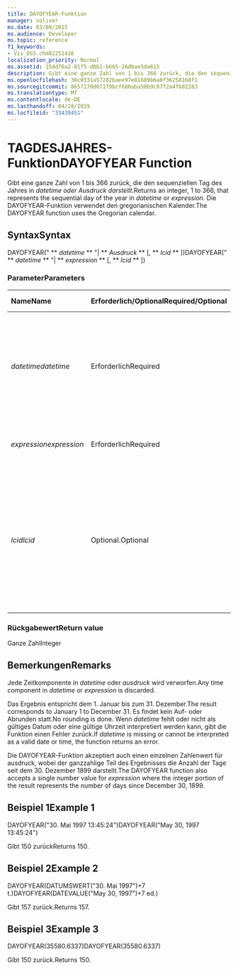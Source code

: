 ```yaml
---
title: DAYOFYEAR-Funktion
manager: soliver
ms.date: 03/09/2015
ms.audience: Developer
ms.topic: reference
f1_keywords:
- Vis_DSS.chm82251416
localization_priority: Normal
ms.assetid: 154d76a2-81f5-d8b1-b665-26dbae5da615
description: Gibt eine ganze Zahl von 1 bis 366 zurück, die den sequenziellen Tag des Jahres in Datetime oder Ausdruck darstellt. Die DAYOFYEAR-Funktion verwendet den gregorianischen Kalender.
ms.openlocfilehash: 30c0331a57282baee97e81689b6a8f362581b8f1
ms.sourcegitcommit: 8657170d071f9bcf680aba50b9c07f2a4fb82283
ms.translationtype: MT
ms.contentlocale: de-DE
ms.lasthandoff: 04/28/2019
ms.locfileid: "33439451"
---
```

# <a name="dayofyear-function"></a><span data-ttu-id="6388b-104">TAGDESJAHRES-Funktion</span><span class="sxs-lookup"><span data-stu-id="6388b-104">DAYOFYEAR Function</span></span>

<span data-ttu-id="6388b-105">Gibt eine ganze Zahl von 1 bis 366 zurück, die den sequenziellen Tag des Jahres in _datetime oder_ _Ausdruck darstellt._</span><span class="sxs-lookup"><span data-stu-id="6388b-105">Returns an integer, 1 to 366, that represents the sequential day of the year in  _datetime_ or  _expression_.</span></span> <span data-ttu-id="6388b-106">Die DAYOFYEAR-Funktion verwendet den gregorianischen Kalender.</span><span class="sxs-lookup"><span data-stu-id="6388b-106">The DAYOFYEAR function uses the Gregorian calendar.</span></span>
  
## <a name="syntax"></a><span data-ttu-id="6388b-107">Syntax</span><span class="sxs-lookup"><span data-stu-id="6388b-107">Syntax</span></span>

<span data-ttu-id="6388b-108">DAYOFYEAR(" \*\* *datetime* \*\* "| \*\* *Ausdruck* \*\* [, \*\* *lcid* \*\* ])</span><span class="sxs-lookup"><span data-stu-id="6388b-108">DAYOFYEAR(" \*\* *datetime* \*\* "| \*\* *expression* \*\* [, \*\* *lcid* \*\* ])</span></span> 
  
### <a name="parameters"></a><span data-ttu-id="6388b-109">Parameter</span><span class="sxs-lookup"><span data-stu-id="6388b-109">Parameters</span></span>

|<span data-ttu-id="6388b-110">**Name**</span><span class="sxs-lookup"><span data-stu-id="6388b-110">**Name**</span></span>|<span data-ttu-id="6388b-111">**Erforderlich/Optional**</span><span class="sxs-lookup"><span data-stu-id="6388b-111">**Required/Optional**</span></span>|<span data-ttu-id="6388b-112">**Datentyp**</span><span class="sxs-lookup"><span data-stu-id="6388b-112">**Data Type**</span></span>|<span data-ttu-id="6388b-113">**Beschreibung**</span><span class="sxs-lookup"><span data-stu-id="6388b-113">**Description**</span></span>|
|:-----|:-----|:-----|:-----|
| <span data-ttu-id="6388b-114">_datetime_</span><span class="sxs-lookup"><span data-stu-id="6388b-114">_datetime_</span></span> <br/> |<span data-ttu-id="6388b-115">Erforderlich</span><span class="sxs-lookup"><span data-stu-id="6388b-115">Required</span></span>  <br/> |<span data-ttu-id="6388b-116">**String**</span><span class="sxs-lookup"><span data-stu-id="6388b-116">**String**</span></span> <br/> |<span data-ttu-id="6388b-117">Beliebige Zeichenfolge, die allgemein als Datums- und Zeitangabe erkannt wird, oder ein Bezug auf eine Zelle mit einer Datums- und Zeitangabe.</span><span class="sxs-lookup"><span data-stu-id="6388b-117">Any string commonly recognized as a date and time or a reference to a cell containing a date and time.</span></span>  <br/> |
| <span data-ttu-id="6388b-118">_expression_</span><span class="sxs-lookup"><span data-stu-id="6388b-118">_expression_</span></span> <br/> |<span data-ttu-id="6388b-119">Erforderlich</span><span class="sxs-lookup"><span data-stu-id="6388b-119">Required</span></span>  <br/> |<span data-ttu-id="6388b-120">**String**</span><span class="sxs-lookup"><span data-stu-id="6388b-120">**String**</span></span> <br/> |<span data-ttu-id="6388b-121">Beliebiger Ausdruck, der eine Datums- und Zeitangabe liefert.</span><span class="sxs-lookup"><span data-stu-id="6388b-121">Any expression that yields a date and time.</span></span>  <br/> |
| <span data-ttu-id="6388b-122">_lcid_</span><span class="sxs-lookup"><span data-stu-id="6388b-122">_lcid_</span></span> <br/> |<span data-ttu-id="6388b-123">Optional.</span><span class="sxs-lookup"><span data-stu-id="6388b-123">Optional</span></span>  <br/> |<span data-ttu-id="6388b-124">**Number**</span><span class="sxs-lookup"><span data-stu-id="6388b-124">**Number**</span></span> <br/> |<span data-ttu-id="6388b-p103">Gibt den lokalen Bezeichner an, der bei der Auswertung eines nicht lokalen Werts für datetime verwendet werden soll. Der lokale Bezeichner ist eine Zahl, die in den Systemkopfdateien beschrieben wird.</span><span class="sxs-lookup"><span data-stu-id="6388b-p103">Specifies the locale identifier to be used in evaluating a non-local datetime. The locale identifier is a number described in the system header files.</span></span>  <br/> |
   
### <a name="return-value"></a><span data-ttu-id="6388b-127">Rückgabewert</span><span class="sxs-lookup"><span data-stu-id="6388b-127">Return value</span></span>

<span data-ttu-id="6388b-128">Ganze Zahl</span><span class="sxs-lookup"><span data-stu-id="6388b-128">Integer</span></span>
  
## <a name="remarks"></a><span data-ttu-id="6388b-129">Bemerkungen</span><span class="sxs-lookup"><span data-stu-id="6388b-129">Remarks</span></span>

<span data-ttu-id="6388b-130">Jede Zeitkomponente in  _datetime_ oder  _ausdruck_ wird verworfen.</span><span class="sxs-lookup"><span data-stu-id="6388b-130">Any time component in  _datetime_ or  _expression_ is discarded.</span></span> 
  
<span data-ttu-id="6388b-131">Das Ergebnis entspricht dem 1. Januar bis zum 31. Dezember.</span><span class="sxs-lookup"><span data-stu-id="6388b-131">The result corresponds to January 1 to December 31.</span></span> <span data-ttu-id="6388b-132">Es findet kein Auf- oder Abrunden statt.</span><span class="sxs-lookup"><span data-stu-id="6388b-132">No rounding is done.</span></span> <span data-ttu-id="6388b-133">Wenn  _datetime_ fehlt oder nicht als gültiges Datum oder eine gültige Uhrzeit interpretiert werden kann, gibt die Funktion einen Fehler zurück.</span><span class="sxs-lookup"><span data-stu-id="6388b-133">If  _datetime_ is missing or cannot be interpreted as a valid date or time, the function returns an error.</span></span> 
  
<span data-ttu-id="6388b-134">Die DAYOFYEAR-Funktion akzeptiert auch  einen einzelnen Zahlenwert für ausdruck, wobei der ganzzahlige Teil des Ergebnisses die Anzahl der Tage seit dem 30. Dezember 1899 darstellt.</span><span class="sxs-lookup"><span data-stu-id="6388b-134">The DAYOFYEAR function also accepts a single number value for  _expression_ where the integer portion of the result represents the number of days since December 30, 1899.</span></span> 
  
## <a name="example-1"></a><span data-ttu-id="6388b-135">Beispiel 1</span><span class="sxs-lookup"><span data-stu-id="6388b-135">Example 1</span></span>

<span data-ttu-id="6388b-136">DAYOFYEAR("30. Mai 1997 13:45:24")</span><span class="sxs-lookup"><span data-stu-id="6388b-136">DAYOFYEAR("May 30, 1997 13:45:24")</span></span>
  
<span data-ttu-id="6388b-137">Gibt 150 zurück</span><span class="sxs-lookup"><span data-stu-id="6388b-137">Returns 150.</span></span>
  
## <a name="example-2"></a><span data-ttu-id="6388b-138">Beispiel 2</span><span class="sxs-lookup"><span data-stu-id="6388b-138">Example 2</span></span>

<span data-ttu-id="6388b-139">DAYOFYEAR(DATUMSWERT("30. Mai 1997")+7 t.)</span><span class="sxs-lookup"><span data-stu-id="6388b-139">DAYOFYEAR(DATEVALUE("May 30, 1997")+7 ed.)</span></span>
  
<span data-ttu-id="6388b-140">Gibt 157 zurück.</span><span class="sxs-lookup"><span data-stu-id="6388b-140">Returns 157.</span></span>
  
## <a name="example-3"></a><span data-ttu-id="6388b-141">Beispiel 3</span><span class="sxs-lookup"><span data-stu-id="6388b-141">Example 3</span></span>

<span data-ttu-id="6388b-142">DAYOFYEAR(35580.6337)</span><span class="sxs-lookup"><span data-stu-id="6388b-142">DAYOFYEAR(35580.6337)</span></span>
  
<span data-ttu-id="6388b-143">Gibt 150 zurück.</span><span class="sxs-lookup"><span data-stu-id="6388b-143">Returns 150.</span></span>
  

